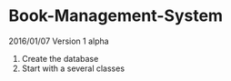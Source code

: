 # Book-Management-System
2016/01/07
Version 1 alpha
1. Create the database
2. Start with a several classes
